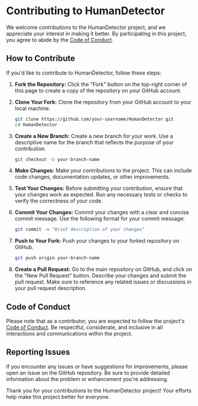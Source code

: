 # Contributing to HumanDetector

We welcome contributions to the HumanDetector project, and we appreciate your interest in making it better. By participating in this project, you agree to abide by the [Code of Conduct](CODE_OF_CONDUCT.md).

## How to Contribute

If you'd like to contribute to HumanDetector, follow these steps:

1. **Fork the Repository:** Click the "Fork" button on the top-right corner of this page to create a copy of the repository on your GitHub account.

2. **Clone Your Fork:** Clone the repository from your GitHub account to your local machine.

   ```bash
   git clone https://github.com/your-username/HumanDetector.git
   cd HumanDetector
   ```

3. **Create a New Branch:** Create a new branch for your work. Use a descriptive name for the branch that reflects the purpose of your contribution.

   ```bash
   git checkout -b your-branch-name
   ```

4. **Make Changes:** Make your contributions to the project. This can include code changes, documentation updates, or other improvements.

5. **Test Your Changes:** Before submitting your contribution, ensure that your changes work as expected. Run any necessary tests or checks to verify the correctness of your code.

6. **Commit Your Changes:** Commit your changes with a clear and concise commit message. Use the following format for your commit message:

   ```bash
   git commit -m "Brief description of your changes"
   ```

7. **Push to Your Fork:** Push your changes to your forked repository on GitHub.

   ```bash
   git push origin your-branch-name
   ```

8. **Create a Pull Request:** Go to the main repository on GitHub, and click on the "New Pull Request" button. Describe your changes and submit the pull request. Make sure to reference any related issues or discussions in your pull request description.

## Code of Conduct

Please note that as a contributor, you are expected to follow the project's [Code of Conduct](CODE_OF_CONDUCT.md). Be respectful, considerate, and inclusive in all interactions and communications within the project.

## Reporting Issues

If you encounter any issues or have suggestions for improvements, please open an issue on the GitHub repository. Be sure to provide detailed information about the problem or enhancement you're addressing.

Thank you for your contributions to the HumanDetector project! Your efforts help make this project better for everyone.
